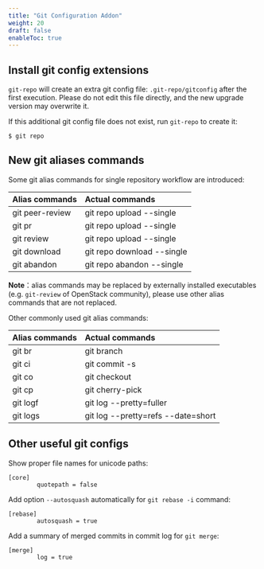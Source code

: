 ```yaml
---
title: "Git Configuration Addon"
weight: 20
draft: false
enableToc: true
---
```


## Install git config extensions

`git-repo` will create an extra git config file: `.git-repo/gitconfig` after the first execution. Please do not edit this file directly, and the new upgrade version may overwrite it.

If this additional git config file does not exist, run `git-repo` to create it:

    $ git repo


## New git aliases commands

Some git alias commands for single repository workflow are introduced:

Alias commands   | Actual commands
:----------------|:--------------------------
git peer-review  | git repo upload --single
git pr           | git repo upload --single
git review       | git repo upload --single
git download     | git repo download --single
git abandon      | git repo abandon --single

**Note**：alias commands may be replaced by externally installed executables (e.g. `git-review` of OpenStack community), please use other alias commands that are not replaced.

Other commonly used git alias commands:

Alias commands   | Actual commands
:----------------|:--------------------------
git br           | git branch
git ci           | git commit -s
git co           | git checkout
git cp           | git cherry-pick
git logf         | git log --pretty=fuller
git logs         | git log --pretty=refs --date=short


## Other useful git configs

Show proper file names for unicode paths:

    [core]
            quotepath = false


Add option `--autosquash` automatically for `git rebase -i` command:

    [rebase]
            autosquash = true

Add a summary of merged commits in commit log for `git merge`:

    [merge]
            log = true
